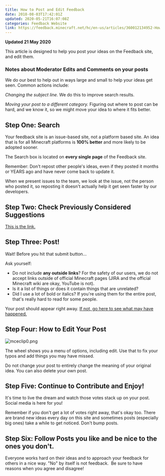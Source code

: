 ```yaml
---
title: How to Post and Edit Feedback
date: 2018-08-03T17:42:01Z
updated: 2020-05-21T16:07:08Z
categories: Feedback Website
link: https://feedback.minecraft.net/hc/en-us/articles/360012134952-How-to-Post-and-Edit-Feedback
---
```


**Updated 21 May 2020**

This article is designed to help you post your ideas on the Feedback site, and edit them.

### **Notes about Moderator Edits and Comments on your posts**

We do our best to help out in ways large and small to help your ideas get seen. Common actions include:

*Changing the subject line.* We do this to improve search results.  

*Moving your post to a different category.* Figuring out where to post can be hard, and we know it, so we might move your idea to where it fits better. 

## **Step One: Search**

Your feedback site is an issue-based site, not a platform based site. An idea that is for all Minecraft platforms is **100% better** and more likely to be adopted sooner. 

The Search box is located on **every single page** of the Feedback site. 

Remember: Don't repost other people's ideas, even if they posted it months or YEARS ago and have never come back to update it.

When we present issues to the team, we look at the issue, not the person who posted it, so reposting it doesn't actually help it get seen faster by our developers.

## **Step Two: Check Previously Considered Suggestions**

[This is the link.](./Previously-Considered-Suggestions.md)

## **Step Three: Post!**

Wait! Before you hit that submit button...

Ask yourself:

- Do not include **any outside links**? For the safety of our users, we do not accept links outside of official Minecraft pages (JIRA and the official Minecraft wiki are okay, YouTube is not).
- Is it a list of things or does it contain things that are unrelated?  
- Did I use a lot of bold or italics? If you're using them for the entire post, that's really hard to read for some people.

Your post should appear right away. [If not, go here to see what may have happened.](./Feedback-Website-FAQ.md)

## **Step Four: How to Edit Your Post**

![mceclip0.png](https://feedback.minecraft.net/hc/article_attachments/360049646092/mceclip0.png)

The wheel shows you a menu of options, including edit. Use that to fix your typos and add things you may have missed.

Do not change your post to entirely change the meaning of your original idea. You can also delete your own post.

## **Step Five: Continue to Contribute and Enjoy!**

It's time to live the dream and watch those votes stack up on your post. Social media is here for you!

Remember if you don't get a lot of votes right away, that's okay too. There are brand new ideas every day on this site and sometimes posts (especially big ones) take a while to get noticed. Don't bump posts.

## **Step Six: Follow Posts you like and be nice to the ones you don't.**

Everyone works hard on their ideas and to approach your feedback for others in a nice way. "No" by itself is not feedback.  Be sure to have reasons when you agree and disagree!
